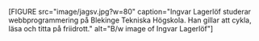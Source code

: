 [FIGURE src="image/jagsv.jpg?w=80" caption="Ingvar Lagerlöf studerar webbprogrammering på Blekinge Tekniska Högskola. Han gillar att cykla, läsa och titta på friidrott." alt="B/w image of Ingvar Lagerlöf"]
